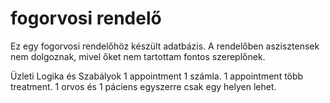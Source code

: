 # fogorvosi rendelő

Ez egy fogorvosi rendelőhöz készült adatbázis. A rendelőben aszisztensek nem dolgoznak, mivel őket nem tartottam fontos szereplőnek.



Üzleti Logika és Szabályok
1 appointment 1 számla.
1 appointment több treatment.
1 orvos és 1 páciens egyszerre csak egy helyen lehet.


